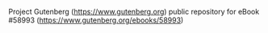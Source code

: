 Project Gutenberg (https://www.gutenberg.org) public repository for
eBook #58993 (https://www.gutenberg.org/ebooks/58993)
